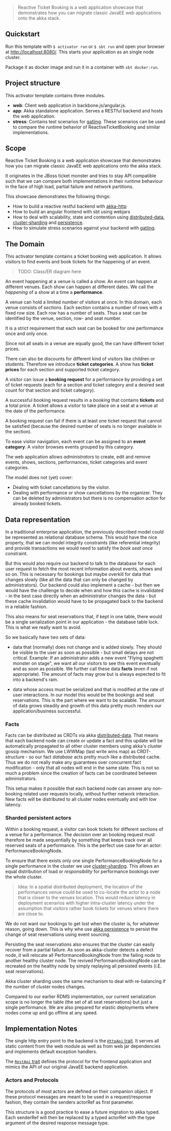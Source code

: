 > Reactive Ticket Booking is a web application showcase that demonstrates how you can migrate classic JavaEE web applications onto the akka stack.

## Quickstart

Run this template with `$ activator run` or `$ sbt run` and open your browser at [http://localhost:8080/](http://localhost:8080/). This starts your application as an single node cluster.

Package it as docker image and run it in a container with `sbt docker:run`.

## Project structure

This activator template contains three modules.

- __web__: Client web application in backbone.js/angular.js.
- __app__: Akka standalone application. Serves a RESTful backend and hosts the web application.
- __stress__: Contains test scenarios for [gatling](http://gatling.io/#/). These scenarios can be used to compare the runtime behavior of ReactiveTicketBooking and similar implementations.

## Scope

Reactive Ticket Booking is a web application showcase that demonstrates how you can migrate classic JavaEE web applications onto the akka stack.

It originates in the JBoss ticket monster and tries to stay API compatible such that we can compare both implementations in their runtime behaviour in the face of high load, partial failure and network partitions.

This showcase demonstrates the following things:

- How to build a reactive restful backend with [akka-http](http://doc.akka.io/docs/akka-stream-and-http-experimental/1.0/scala/http/)
- How to build an angular frontend with sbt using webjars
- How to deal with scalability, state and contention using [distributed-data](http://doc.akka.io/docs/akka/2.4.0/scala/distributed-data.html), [cluster-sharding](http://doc.akka.io/docs/akka/2.4.0/scala/cluster-sharding.html) and [persistence](http://doc.akka.io/docs/akka/2.4.0/scala/persistence.html).
- How to simulate stress scenarios against your backend with [gatling](http://gatling.io/#/).

## The Domain

This activator template contains a ticket booking web application.
It allows visitors to find events and book tickets for the happening of an event.

> TODO: Class/ER diagram here

An event happening at a venue is called a show. An event can happen at different venues.
Each show can happen at different dates. We call the _happening_ of a show at a time a __performance__.

A venue can hold a limited number of visitors at once. In this domain, each venue consists of _sections_.
Each section contains a number of rows with a fixed row size. Each row has a number of seats. Thus a seat can be identified
by the venue, section, row- and seat number.

It is a strict requirement that each seat can be booked for one performance once and only once.

Since not all seats in a venue are equally good, the can have different ticket prices.

There can also be discounts for different kind of visitors like children or students. Therefore we introduce __ticket categories__.
A show has __ticket prices__ for each section and supported ticket category.

A visitor can issue a __booking request__ for a performance by providing a set of ticket requests
(each for a section and ticket category and a desired seat count for that section and ticket category).

A successful booking request results in a _booking_ that contains __tickets__ and a total price. A ticket allows a visitor to take place on a seat at a venue at the date of the performance.

A booking request can fail if there is at least one ticket request that cannot be satisfied (because the desired number of seats is no longer
available in the section).

To ease visitor navigation, each event can be assigned to an __event category__. A visitor browses events grouped by this category.

The web application allows _administrators_ to create, edit and remove events, shows, sections, performances, ticket categories and event categories.

The model does not (yet) cover:

- Dealing with ticket cancellations by the visitor.
- Dealing with performance or show cancellations by the organizer.
They can be deleted by administrators but there is no compensation action for already booked tickets.

## Data representation

In a traditional enterprise application, the previously described model could be represented as relational database schema. This would have the nice property, that we can model integrity constraints (like referential integrity) and provide transactions we would need to satisfy the _book seat once_ constraint.

But this would also require our backend to talk to the database for each user request to fetch the most recent information about events, shows and so on.
This is necessary for bookings but maybe overkill for data that changes slowly (like all the data that can only be changed by administrators).
Our backend could also implement a cache - but then we would have the challenge to decide when and how this cache is invalidated - in the best case directly when an administrator changes the data - but these cache invalidation would have to be propagated back to the backend in a reliable fashion.

This also means for seat reservations that, if kept in one table, there would be a single serialization point in our application - the database table lock. This is what we really want to avoid.

So we basically have two sets of data:

- data that (normally) does not change and is added slowly. They should be visible to the user as soon as possible - but small delays are not critical. Example: If an administrator adds a new event "Flying spaghetti monster on stage", we want all our visitors to see this event eventually and as soon as possible. We further call these data __facts__ (even if not appropriate). The amount of facts may grow but is always expected to fit into a backend's ram.

- data whose access must be serialized and that is modified at the rate of user interactions. In our model this would be the bookings and seat reservations. This is the part where we want to be scalable. The amount of data grows steadily and growth of this data pretty much renders our application/business successful.

### Facts

Facts can be distributed as CRDTs via akka [distributed-data](http://doc.akka.io/docs/akka/2.4.0/scala/distributed-data.html). That means that each backend node can create or update a fact and this update will be automatically propagated to all other cluster members using akka's cluster gossip mechanism. We use LWWMap (last write wins map) as CRDT-structure - so our fact _database_ acts pretty much like a distributed cache. Thus we do not really make any guarantees over concurrent fact modification - only that all nodes will end in the same state. This is not so much a problem since the creation of facts can be coordinated between administrators.

This setup makes it possible that each backend node can answer any non-booking related user requests locally, without further network interaction. New facts will be distributed to all cluster nodes eventually and with low latency.

### Sharded persistent actors

Within a booking request, a visitor can book tickets for different sections of a venue for a performance. The _decision_ over an booking request must therefore be made sequentially by something that keeps track over all reserved seats of a performance. This is the perfect use case for an actor: PerformanceBookingNode.

To ensure that there exists only one single PerformanceBookingNode for a single performance in the cluster we use [cluster-sharding](http://doc.akka.io/docs/akka/2.4.0/scala/cluster-sharding.html). This allows an equal distribution of load or _responsibility_ for performance bookings over the whole cluster.

> Idea: In a spatial distributed deployment, the location of the performances venue could be used to co-locate the actor to a node that is closer to the venues location. This would reduce latency in deployment scenarios with higher intra-cluster latency under the assumption that visitors rather book tickets for venues where there are close to.

We do not want our bookings to get lost when the cluster is, for whatever reason, going down. This is why whe use [akka persistence](http://doc.akka.io/docs/akka/2.4.0/scala/persistence.html) to persist the change of seat reservations using event sourcing.

Persisting the seat reservations also ensures that the cluster can easily recover from a partial failure. As soon as akka-cluster detects a defect node, it will relocate all PerformanceBookingNode from the failing node to another healthy cluster node. The revived PerformanceBookingNode can be recreated on the healthy node by simply replaying all persisted events (i.E. seat reservations).

Akka cluster sharding uses the same mechanism to deal with re-balancing if the number of cluster nodes changes.

Compared to our earlier RDMS implementation, our current serialization scope is no longer the table (the set of all seat reservations) but just a single performance. We are also prepared for elastic deployments where nodes come up and go offline at any speed.

## Implementation Notes

The single http entry point to the backend is the [`HttpApi` trait](../app/src/main/scala/de/holisticon/showcase/ticketbooking/api/HttpApi.scala). It serves all static content from the web module as well as from web jar dependencies and implements default exception handlers.

The [`RestApi` trait](../app/src/main/scala/de/holisticon/showcase/ticketbooking/api/RestApi.scala) defines the protocol for the frontend application and mimics the API of our original JavaEE backend application.


### Actors and Protocols

The protocols of most actors are defined on their companion object. If these protocol messages are meant to be used in a request/response fashion, they contain the senders actorRef as first parameter.

This structure is a good practice to ease a future migration to akka typed. Each senderRef will then be replaced by a typed actorRef with the type argument of the desired response message type.


